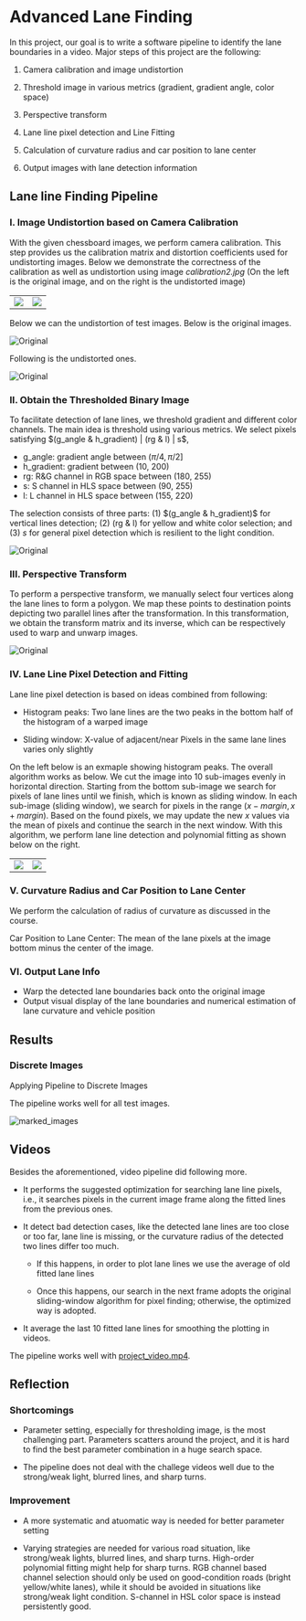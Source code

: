 # Advanced Lane Finding

In this project, our goal is to write a software pipeline to identify the lane boundaries in a video. Major steps of this project are the following:

1. Camera calibration and image undistortion

2. Threshold image in various metrics (gradient, gradient angle, color space)

3. Perspective transform

4. Lane line pixel detection and Line Fitting

5. Calculation of curvature radius and car position to lane center

6. Output images with lane detection information



## Lane line Finding Pipeline

### I. Image Undistortion based on Camera Calibration

With the given chessboard images, we perform camera calibration. This step provides us the calibration matrix and distortion coefficients used for undistorting images. Below we demonstrate the correctness of the calibration as well as undistortion using image *calibration2.jpg* (On the left is the original image, and on the right is the undistorted image)

<table>
    <tr>
        <td><img src="./output_images/calibration2.jpg"></td>
        <td><img src="./output_images/calibration2_undistorted.jpg"></td>
    </tr>
</table>

Below we can the undistortion of test images. Below is the original images. 

![Original](./resources/original.png)

Following is the undistorted ones. 

![Original](./resources/undistorted.png)


### II. Obtain the Thresholded Binary Image

To facilitate detection of lane lines, we threshold gradient and different color channels. The main idea is threshold using various metrics. We select pixels satisfying $(g_angle & h_gradient) | (rg & l) | s$, 

* g_angle: gradient angle between ($\pi/4, \pi/2$] 
* h_gradient: gradient between (10, 200) 
* rg: R&G channel in RGB space between (180, 255)
* s: S channel in HLS space between (90, 255)
* l: L channel in HLS space between (155, 220)

The selection consists of three parts: (1) $(g_angle & h_gradient)$ for vertical lines detection; (2) (rg & l) for yellow and white color selection; and (3) $s$ for general pixel detection which is resilient to the light condition. 

![Original](./resources/thresholded.png)


### III. Perspective Transform

To perform a perspective transform, we manually select four vertices along the lane lines to form a polygon. We map these points to destination points depicting two parallel lines after the transformation. In this transformation, we obtain the transform matrix and its inverse, which can be respectively used to warp and unwarp images. 

![Original](./output_images/perspective_transform.jpg)

### IV. Lane Line Pixel Detection and Fitting

Lane line pixel detection is based on ideas combined from following:
    
* Histogram peaks: Two lane lines are the two peaks in the bottom half of the histogram of a warped image

* Sliding window: X-value of adjacent/near Pixels in the same lane lines varies only slightly

On the left below is an exmaple showing histogram peaks. The overall algorithm works as below. We cut the image into 10 sub-images evenly in horizontal direction. Starting from the bottom sub-image we search for pixels of lane lines until we finish, which is known as sliding window. In each sub-image (sliding window), we search for pixels in the range ($x - margin, x+ margin$). Based on the found pixels, we may update the new $x$ values via the mean of pixels and continue the search in the next window. With this algorithm, we perform lane line detection and polynomial fitting as shown below on the right. 

<table>
    <tr>
        <td><img src="./resources/histogram.png"></td>
        <td><img src="./resources/fit.png"></td>
    </tr>
</table>

### V. Curvature Radius and Car Position to Lane Center 

We perform the calculation of radius of curvature as discussed in the course. 

Car Position to Lane Center: The mean of the lane pixels at the image bottom minus the center of the image. 

### VI. Output Lane Info

* Warp the detected lane boundaries back onto the original image
* Output visual display of the lane boundaries and numerical estimation of lane curvature and vehicle position



## Results

### Discrete Images

Applying Pipeline to Discrete Images

The pipeline works well for all test images. 

![marked_images](./output_images/images_marked.jpg)


## Videos

Besides the aforementioned, video pipeline did following more. 

* It performs the suggested optimization for searching lane line pixels, i.e., it searches pixels in the current image frame along the fitted lines from the previous ones. 

* It detect bad detection cases, like the detected lane lines are too close or too far, lane line is missing, or the curvature radius of the detected two lines differ too much. 
    
    * If this happens, in order to plot lane lines we use the average of old fitted lane lines
    
    * Once this happens, our search in the next frame adopts the original sliding-window algorithm for pixel finding; otherwise, the optimized way is adopted. 

* It average the last 10 fitted lane lines for smoothing the plotting in videos. 

The pipeline works well with [project_video.mp4](https://youtu.be/-dI5byoidbQ). 



## Reflection

### Shortcomings

* Parameter setting, especially for thresholding image, is the most challenging part. Parameters scatters around the project, and it is hard to find the best parameter combination in a huge search space. 

* The pipeline does not deal with the challege videos well due to the strong/weak light, blurred lines, and sharp turns. 

### Improvement

* A more systematic and atuomatic way is needed for better parameter setting

* Varying strategies are needed for various road situation, like strong/weak lights, blurred lines, and sharp turns. High-order polynomial fitting might help for sharp turns. RGB channel based channel selection should only be used on good-condition roads (bright yellow/white lanes), while it should be avoided in situations like strong/weak light condition. S-channel in HSL color space is instead persistently good. 
